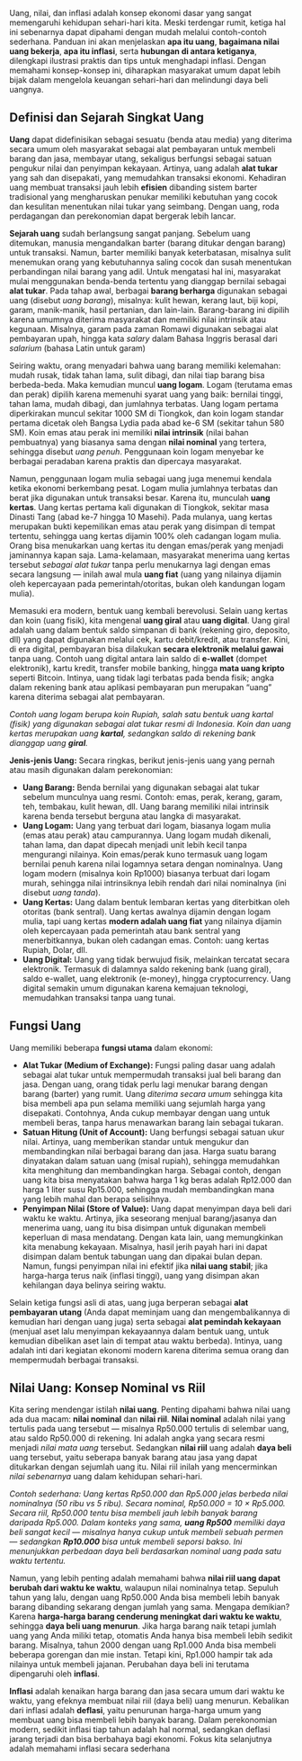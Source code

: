 Uang, nilai, dan inflasi adalah konsep ekonomi dasar yang sangat memengaruhi kehidupan sehari-hari kita. Meski terdengar rumit, ketiga hal ini sebenarnya dapat dipahami dengan mudah melalui contoh-contoh sederhana. Panduan ini akan menjelaskan **apa itu uang**, **bagaimana nilai uang bekerja**, **apa itu inflasi**, serta **hubungan di antara ketiganya**, dilengkapi ilustrasi praktis dan tips untuk menghadapi inflasi. Dengan memahami konsep-konsep ini, diharapkan masyarakat umum dapat lebih bijak dalam mengelola keuangan sehari-hari dan melindungi daya beli uangnya.

## Definisi dan Sejarah Singkat Uang

**Uang** dapat didefinisikan sebagai sesuatu (benda atau media) yang diterima secara umum oleh masyarakat sebagai alat pembayaran untuk membeli barang dan jasa, membayar utang, sekaligus berfungsi sebagai satuan pengukur nilai dan penyimpan kekayaan. Artinya, uang adalah **alat tukar** yang sah dan disepakati, yang memudahkan transaksi ekonomi. Kehadiran uang membuat transaksi jauh lebih **efisien** dibanding sistem barter tradisional yang mengharuskan penukar memiliki kebutuhan yang cocok dan kesulitan menentukan nilai tukar yang seimbang. Dengan uang, roda perdagangan dan perekonomian dapat bergerak lebih lancar.

**Sejarah uang** sudah berlangsung sangat panjang. Sebelum uang ditemukan, manusia mengandalkan barter (barang ditukar dengan barang) untuk transaksi. Namun, barter memiliki banyak keterbatasan, misalnya sulit menemukan orang yang kebutuhannya saling cocok dan susah menentukan perbandingan nilai barang yang adil. Untuk mengatasi hal ini, masyarakat mulai menggunakan benda-benda tertentu yang dianggap bernilai sebagai **alat tukar**. Pada tahap awal, berbagai **barang berharga** digunakan sebagai uang (disebut _uang barang_), misalnya: kulit hewan, kerang laut, biji kopi, garam, manik-manik, hasil pertanian, dan lain-lain. Barang-barang ini dipilih karena umumnya diterima masyarakat dan memiliki nilai intrinsik atau kegunaan. Misalnya, garam pada zaman Romawi digunakan sebagai alat pembayaran upah, hingga kata _salary_ dalam Bahasa Inggris berasal dari _salarium_ (bahasa Latin untuk garam)

Seiring waktu, orang menyadari bahwa uang barang memiliki kelemahan: mudah rusak, tidak tahan lama, sulit dibagi, dan nilai tiap barang bisa berbeda-beda. Maka kemudian muncul **uang logam**. Logam (terutama emas dan perak) dipilih karena memenuhi syarat uang yang baik: bernilai tinggi, tahan lama, mudah dibagi, dan jumlahnya terbatas. Uang logam pertama diperkirakan muncul sekitar 1000 SM di Tiongkok, dan koin logam standar pertama dicetak oleh Bangsa Lydia pada abad ke-6 SM (sekitar tahun 580 SM). Koin emas atau perak ini memiliki **nilai intrinsik** (nilai bahan pembuatnya) yang biasanya sama dengan **nilai nominal** yang tertera, sehingga disebut _uang penuh_. Penggunaan koin logam menyebar ke berbagai peradaban karena praktis dan dipercaya masyarakat.

Namun, penggunaan logam mulia sebagai uang juga menemui kendala ketika ekonomi berkembang pesat. Logam mulia jumlahnya terbatas dan berat jika digunakan untuk transaksi besar. Karena itu, munculah **uang kertas**. Uang kertas pertama kali digunakan di Tiongkok, sekitar masa Dinasti Tang (abad ke-7 hingga 10 Masehi). Pada mulanya, uang kertas merupakan bukti kepemilikan emas atau perak yang disimpan di tempat tertentu, sehingga uang kertas dijamin 100% oleh cadangan logam mulia. Orang bisa menukarkan uang kertas itu dengan emas/perak yang menjadi jaminannya kapan saja. Lama-kelamaan, masyarakat menerima uang kertas tersebut _sebagai alat tukar_ tanpa perlu menukarnya lagi dengan emas secara langsung — inilah awal mula **uang fiat** (uang yang nilainya dijamin oleh kepercayaan pada pemerintah/otoritas, bukan oleh kandungan logam mulia).

Memasuki era modern, bentuk uang kembali berevolusi. Selain uang kertas dan koin (uang fisik), kita mengenal **uang giral** atau **uang digital**. Uang giral adalah uang dalam bentuk saldo simpanan di bank (rekening giro, deposito, dll) yang dapat digunakan melalui cek, kartu debit/kredit, atau transfer. Kini, di era digital, pembayaran bisa dilakukan **secara elektronik melalui gawai** tanpa uang. Contoh uang digital antara lain saldo di **e-wallet** (dompet elektronik), kartu kredit, transfer mobile banking, hingga **mata uang kripto** seperti Bitcoin. Intinya, uang tidak lagi terbatas pada benda fisik; angka dalam rekening bank atau aplikasi pembayaran pun merupakan “uang” karena diterima sebagai alat pembayaran.

_Contoh uang logam berupa koin Rupiah, salah satu bentuk uang kartal (fisik) yang digunakan sebagai alat tukar resmi di Indonesia. Koin dan uang kertas merupakan uang_ **_kartal_**_, sedangkan saldo di rekening bank dianggap uang_ **_giral_**_._

**Jenis-jenis Uang:** Secara ringkas, berikut jenis-jenis uang yang pernah atau masih digunakan dalam perekonomian:

- **Uang Barang:** Benda bernilai yang digunakan sebagai alat tukar sebelum munculnya uang resmi. Contoh: emas, perak, kerang, garam, teh, tembakau, kulit hewan, dll. Uang barang memiliki nilai intrinsik karena benda tersebut berguna atau langka di masyarakat.
- **Uang Logam:** Uang yang terbuat dari logam, biasanya logam mulia (emas atau perak) atau campurannya. Uang logam mudah dikenali, tahan lama, dan dapat dipecah menjadi unit lebih kecil tanpa mengurangi nilainya. Koin emas/perak kuno termasuk uang logam bernilai penuh karena nilai logamnya setara dengan nominalnya. Uang logam modern (misalnya koin Rp1000) biasanya terbuat dari logam murah, sehingga nilai intrinsiknya lebih rendah dari nilai nominalnya (ini disebut _uang tanda_).
- **Uang Kertas:** Uang dalam bentuk lembaran kertas yang diterbitkan oleh otoritas (bank sentral). Uang kertas awalnya dijamin dengan logam mulia, tapi uang kertas **modern adalah uang fiat** yang nilainya dijamin oleh kepercayaan pada pemerintah atau bank sentral yang menerbitkannya, bukan oleh cadangan emas. Contoh: uang kertas Rupiah, Dolar, dll.
- **Uang Digital:** Uang yang tidak berwujud fisik, melainkan tercatat secara elektronik. Termasuk di dalamnya saldo rekening bank (uang giral), saldo e-wallet, uang elektronik (e-money), hingga cryptocurrency. Uang digital semakin umum digunakan karena kemajuan teknologi, memudahkan transaksi tanpa uang tunai.

## Fungsi Uang

Uang memiliki beberapa **fungsi utama** dalam ekonomi:

- **Alat Tukar (Medium of Exchange):** Fungsi paling dasar uang adalah sebagai alat tukar untuk mempermudah transaksi jual beli barang dan jasa. Dengan uang, orang tidak perlu lagi menukar barang dengan barang (barter) yang rumit. Uang _diterima secara umum_ sehingga kita bisa membeli apa pun selama memiliki uang sejumlah harga yang disepakati. Contohnya, Anda cukup membayar dengan uang untuk membeli beras, tanpa harus menawarkan barang lain sebagai tukaran.
- **Satuan Hitung (Unit of Account):** Uang berfungsi sebagai satuan ukur nilai. Artinya, uang memberikan standar untuk mengukur dan membandingkan nilai berbagai barang dan jasa. Harga suatu barang dinyatakan dalam satuan uang (misal rupiah), sehingga memudahkan kita menghitung dan membandingkan harga. Sebagai contoh, dengan uang kita bisa menyatakan bahwa harga 1 kg beras adalah Rp12.000 dan harga 1 liter susu Rp15.000, sehingga mudah membandingkan mana yang lebih mahal dan berapa selisihnya.
- **Penyimpan Nilai (Store of Value):** Uang dapat menyimpan daya beli dari waktu ke waktu. Artinya, jika seseorang menjual barang/jasanya dan menerima uang, uang itu bisa disimpan untuk digunakan membeli keperluan di masa mendatang. Dengan kata lain, uang memungkinkan kita menabung kekayaan. Misalnya, hasil jerih payah hari ini dapat disimpan dalam bentuk tabungan uang dan dipakai bulan depan. Namun, fungsi penyimpan nilai ini efektif jika **nilai uang stabil**; jika harga-harga terus naik (inflasi tinggi), uang yang disimpan akan kehilangan daya belinya seiring waktu.

Selain ketiga fungsi asli di atas, uang juga berperan sebagai **alat pembayaran utang** (Anda dapat meminjam uang dan mengembalikannya di kemudian hari dengan uang juga) serta sebagai **alat pemindah kekayaan** (menjual aset lalu menyimpan kekayaannya dalam bentuk uang, untuk kemudian dibelikan aset lain di tempat atau waktu berbeda). Intinya, uang adalah inti dari kegiatan ekonomi modern karena diterima semua orang dan mempermudah berbagai transaksi.

## Nilai Uang: Konsep Nominal vs Riil

Kita sering mendengar istilah **nilai uang**. Penting dipahami bahwa nilai uang ada dua macam: **nilai nominal** dan **nilai riil**. **Nilai nominal** adalah nilai yang tertulis pada uang tersebut — misalnya Rp50.000 tertulis di selembar uang, atau saldo Rp50.000 di rekening. Ini adalah angka yang secara resmi menjadi _nilai mata uang_ tersebut. Sedangkan **nilai riil** uang adalah **daya beli** uang tersebut, yaitu seberapa banyak barang atau jasa yang dapat ditukarkan dengan sejumlah uang itu. Nilai riil inilah yang mencerminkan _nilai sebenarnya_ uang dalam kehidupan sehari-hari.

_Contoh sederhana:_ _Uang kertas Rp50.000 dan Rp5.000 jelas berbeda nilai nominalnya (50 ribu vs 5 ribu). Secara nominal, Rp50.000 = 10 × Rp5.000. Secara riil, Rp50.000 tentu bisa membeli jauh lebih banyak barang daripada Rp5.000. Dalam konteks yang sama,_ **_uang Rp500_** _memiliki daya beli sangat kecil — misalnya hanya cukup untuk membeli sebuah permen — sedangkan_ **_Rp10.000_** _bisa untuk membeli seporsi bakso. Ini menunjukkan perbedaan daya beli berdasarkan nominal uang pada satu waktu tertentu._

Namun, yang lebih penting adalah memahami bahwa **nilai riil uang dapat berubah dari waktu ke waktu**, walaupun nilai nominalnya tetap. Sepuluh tahun yang lalu, dengan uang Rp50.000 Anda bisa membeli lebih banyak barang dibanding sekarang dengan jumlah yang sama. Mengapa demikian? Karena **harga-harga barang cenderung meningkat dari waktu ke waktu**, sehingga **daya beli uang menurun**. Jika harga barang naik tetapi jumlah uang yang Anda miliki tetap, otomatis Anda hanya bisa membeli lebih sedikit barang. Misalnya, tahun 2000 dengan uang Rp1.000 Anda bisa membeli beberapa gorengan dan mie instan. Tetapi kini, Rp1.000 hampir tak ada nilainya untuk membeli jajanan. Perubahan daya beli ini terutama dipengaruhi oleh **inflasi**.

**Inflasi** adalah kenaikan harga barang dan jasa secara umum dari waktu ke waktu, yang efeknya membuat nilai riil (daya beli) uang menurun. Kebalikan dari inflasi adalah **deflasi**, yaitu penurunan harga-harga umum yang membuat uang bisa membeli lebih banyak barang. Dalam perekonomian modern, sedikit inflasi tiap tahun adalah hal normal, sedangkan deflasi jarang terjadi dan bisa berbahaya bagi ekonomi. Fokus kita selanjutnya adalah memahami inflasi secara sederhana

